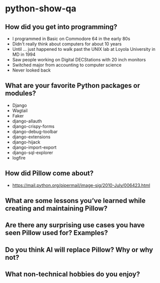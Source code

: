 # python-show-qa

## How did you get into programming?

- I programmed in Basic on Commodore 64 in the early 80s
- Didn't really think about computers for about 10 years
- Until … just happened to walk past the UNIX lab at Loyola University in MD in 1994
- Saw people working on Digital DECStations with 20 inch monitors
- Switched major from accounting to computer science
- Never looked back

## What are your favorite Python packages or modules?

- Django
- Wagtail
- Faker
- django-allauth
- django-crispy-forms
- django-debug-toolbar
- django-extensions
- django-hijack
- django-import-export
- django-sql-explorer
- logfire

## How did Pillow come about?

- https://mail.python.org/pipermail/image-sig/2010-July/006423.html

## What are some lessons you’ve learned while creating and maintaining Pillow?

## Are there any surprising use cases you have seen Pillow used for? Examples?

## Do you think AI will replace Pillow? Why or why not?

## What non-technical hobbies do you enjoy?
